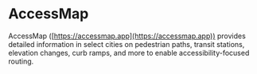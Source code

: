 # AccessMap

AccessMap ([https://accessmap.app](https://accessmap.app)) provides detailed information in select cities on pedestrian paths, transit stations, elevation changes, curb ramps, and more to enable accessibility-focused routing.
